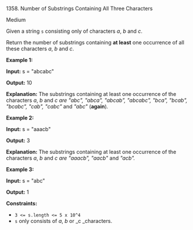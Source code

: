 1358\. Number of Substrings Containing All Three Characters

Medium

Given a string `s` consisting only of characters _a_, _b_ and _c_.

Return the number of substrings containing **at least** one occurrence of all these characters _a_, _b_ and _c_.

**Example 1:**

**Input:** s = "abcabc"

**Output:** 10

**Explanation:** The substrings containing at least one occurrence of the characters _a_, _b_ and _c are "_abc_", "_abca_", "_abcab_", "_abcabc_", "_bca_", "_bcab_", "_bcabc_", "_cab_", "_cabc_"_ and _"_abc_"_ (**again**)_._

**Example 2:**

**Input:** s = "aaacb"

**Output:** 3

**Explanation:** The substrings containing at least one occurrence of the characters _a_, _b_ and _c are "_aaacb_", "_aacb_"_ and _"_acb_"._

**Example 3:**

**Input:** s = "abc"

**Output:** 1

**Constraints:**

*   `3 <= s.length <= 5 x 10^4`
*   `s` only consists of _a_, _b_ or _c _characters.